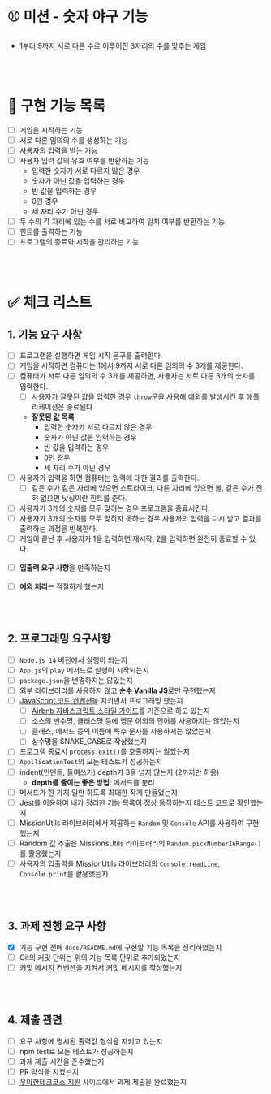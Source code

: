 # ⚾️ 미션 - 숫자 야구 기능

- 1부터 9까지 서로 다른 수로 이루어진 3자리의 수를 맞추는 게임

<br/><br/>

# 🌟 구현 기능 목록

- [ ] 게임을 시작하는 기능
- [ ] 서로 다른 임의의 수를 생성하는 기능
- [ ] 사용자의 입력을 받는 기능
- [ ] 사용자 입력 값의 유효 여부를 반환하는 기능
  - 입력한 숫자가 서로 다르지 않은 경우
  - 숫자가 아닌 값을 입력하는 경우
  - 빈 값을 입력하는 경우
  - 0인 경우
  - 세 자리 수가 아닌 경우
- [ ] 두 수의 각 자리에 있는 수를 서로 비교하여 일치 여부를 반환하는 기능
- [ ] 힌트를 출력하는 기능
- [ ] 프로그램의 종료와 시작을 관리하는 기능

<br/><br/>

# ✅ 체크 리스트

## 1. 기능 요구 사항

- [ ] 프로그램을 실행하면 게임 시작 문구를 출력한다.
- [ ] 게임을 시작하면 컴퓨터는 1에서 9까지 서로 다른 임의의 수 3개를 제공한다.
- [ ] 컴퓨터가 서로 다른 임의의 수 3개를 제공하면, 사용자는 서로 다른 3개의 숫자를 입력한다.
  - [ ] 사용자가 잘못된 값을 입력한 경우 `throw`문을 사용해 예외를 발생시킨 후 애플리케이션은 종료된다.
  - **잘못된 값 목록**
    - 입력한 숫자가 서로 다르지 않은 경우
    - 숫자가 아닌 값을 입력하는 경우
    - 빈 값을 입력하는 경우
    - 0인 경우
    - 세 자리 수가 아닌 경우
- [ ] 사용자가 입력을 하면 컴퓨터는 입력에 대한 결과를 출력한다.
  - [ ] 같은 수가 같은 자리에 있으면 스트라이크, 다른 자리에 있으면 볼, 같은 수가 전혀 없으면 낫싱이란 힌트를 준다.
- [ ] 사용자가 3개의 숫자를 모두 맞히는 경우 프로그램을 종료시킨다.
- [ ] 사용자가 3개의 숫자를 모두 맞히지 못하는 경우 사용자의 입력을 다시 받고 결과를 출력하는 과정을 반복한다.
- [ ] 게임이 끝난 후 사용자가 1을 입력하면 재시작, 2를 입력하면 완전히 종료할 수 있다.
      <br/><br/>
- [ ] **입출력 요구 사항**을 만족하는지
      <br/><br/>
- [ ] **예외 처리**는 적절하게 했는지

<br/><br/>

## 2. 프로그래밍 요구사항

- [ ] `Node.js 14` 버전에서 실행이 되는지
- [ ] `App.js`의 `play` 메서드로 실행이 시작되는지
- [ ] `package.json`을 변경하지는 않았는지
- [ ] 외부 라이브러리를 사용하지 않고 **순수 Vanilla JS**로만 구현했는지
- [ ] [JavaScript 코드 컨벤션](https://github.com/woowacourse/woowacourse-docs/tree/main/styleguide/javascript)을 지키면서 프로그래밍 했는지
  - [ ] [Airbnb 자바스크립트 스타일 가이드](https://github.com/airbnb/javascript)를 기준으로 하고 있는지
  - [ ] 소스의 변수명, 클래스명 등에 영문 이외의 언어를 사용하지는 않았는지
  - [ ] 클래스, 메서드 등의 이름에 특수 문자를 사용하지는 않았는지
  - [ ] 상수명을 SNAKE_CASE로 작상했는지
- [ ] 프로그램 종료시 `process.exit()`를 호출하지는 않았는지
- [ ] `AppllicationTest`의 모든 테스트가 성공하는지
- [ ] indent(인덴트, 들여쓰기) depth가 3을 넘지 않는지 (2까지만 허용)
  - **depth를 줄이는 좋은 방법**: 메서드를 분리
- [ ] 메서드가 한 가지 일만 하도록 최대한 작게 만들었는지
- [ ] Jest를 이용하여 내가 정리한 기능 목록이 정상 동작하는지 테스트 코드로 확인했는지
- [ ] MissionUtils 라이브러리에서 제공하는 `Random` 및 `Console` API를 사용하여 구현했는지
- [ ] Random 값 추출은 MissionsUtils 라이브러리의 `Random.pickNumberInRange()`를 활용했는지
- [ ] 사용자의 입출력을 MissionUtils 라이브러리의 `Console.readLine`, `Console.print`를 활용했는지

<br/><br/>

## 3. 과제 진행 요구 사항

- [x] 기능 구현 전에 `docs/README.md`에 구현할 기능 목록을 정리하였는지
- [ ] Git의 커밋 단위는 위의 기능 목록 단위로 추가되었는지
- [ ] [커밋 메시지 컨벤션](https://gist.github.com/stephenparish/9941e89d80e2bc58a153)을 지켜서 커밋 메시지를 작성했는지

<br/><br/>

## 4. 제출 관련

- [ ] 요구 사항에 명시된 출력값 형식을 지키고 있는지
- [ ] npm test로 모든 테스트가 성공하는지
- [ ] 과제 제출 시간을 준수했는지
- [ ] PR 양식을 지켰는지
- [ ] [우아한테크코스 지원](https://apply.techcourse.co.kr) 사이트에서 과제 제출을 완료했는지
